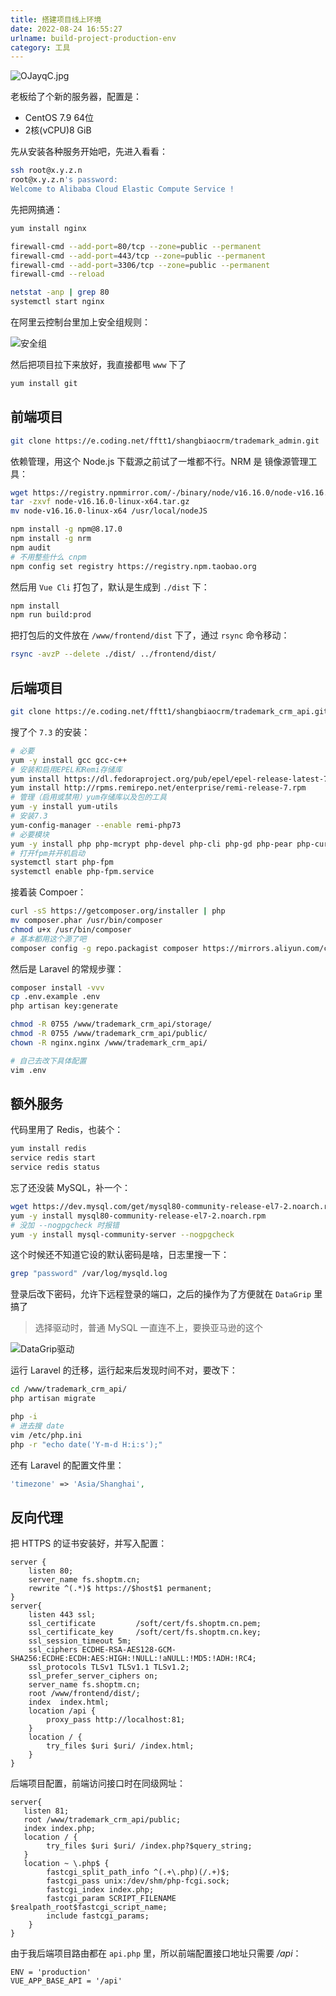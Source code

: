 ```yaml
---
title: 搭建项目线上环境
date: 2022-08-24 16:55:27
urlname: build-project-production-env
category: 工具
---
```


![OJayqC.jpg](https://ooo.0x0.ooo/2024/05/09/OJayqC.jpg)

<!--more-->

老板给了个新的服务器，配置是：

- CentOS 7.9 64位
- 2核(vCPU)8 GiB

先从安装各种服务开始吧，先进入看看：

```bash
ssh root@x.y.z.n
root@x.y.z.n's password:
Welcome to Alibaba Cloud Elastic Compute Service !
```

先把网搞通：

```bash
yum install nginx

firewall-cmd --add-port=80/tcp --zone=public --permanent
firewall-cmd --add-port=443/tcp --zone=public --permanent
firewall-cmd --add-port=3306/tcp --zone=public --permanent
firewall-cmd --reload

netstat -anp | grep 80
systemctl start nginx
```

在阿里云控制台里加上安全组规则：

![安全组](https://i.imgtg.com/2022/08/24/KCUGK.png)

然后把项目拉下来放好，我直接都甩 `www` 下了

```bash
yum install git
```

## 前端项目

```bash
git clone https://e.coding.net/fftt1/shangbiaocrm/trademark_admin.git
```

依赖管理，用这个 Node.js 下载源之前试了一堆都不行。NRM 是 镜像源管理工具：

```bash
wget https://registry.npmmirror.com/-/binary/node/v16.16.0/node-v16.16.0-linux-x64.tar.gz
tar -zxvf node-v16.16.0-linux-x64.tar.gz
mv node-v16.16.0-linux-x64 /usr/local/nodeJS

npm install -g npm@8.17.0
npm install -g nrm
npm audit
# 不用整些什么 cnpm
npm config set registry https://registry.npm.taobao.org
```

然后用 `Vue Cli` 打包了，默认是生成到 `./dist` 下：

```bash
npm install
npm run build:prod
```

把打包后的文件放在 `/www/frontend/dist` 下了，通过 `rsync` 命令移动：

```bash
rsync -avzP --delete ./dist/ ../frontend/dist/
```

## 后端项目

```bash
git clone https://e.coding.net/fftt1/shangbiaocrm/trademark_crm_api.git
```

搜了个 `7.3` 的安装：

```bash
# 必要
yum -y install gcc gcc-c++
# 安装和启用EPEL和Remi存储库
yum install https://dl.fedoraproject.org/pub/epel/epel-release-latest-7.noarch.rpm
yum install http://rpms.remirepo.net/enterprise/remi-release-7.rpm
# 管理（启用或禁用）yum存储库以及包的工具
yum -y install yum-utils
# 安装7.3
yum-config-manager --enable remi-php73
# 必要模块
yum -y install php php-mcrypt php-devel php-cli php-gd php-pear php-curl php-fpm php-mysql php-ldap php-zip php-fileinfo
# 打开fpm并开机启动
systemctl start php-fpm
systemctl enable php-fpm.service
```

接着装 Compoer：

```bash
curl -sS https://getcomposer.org/installer | php
mv composer.phar /usr/bin/composer
chmod u+x /usr/bin/composer
# 基本都用这个源了吧
composer config -g repo.packagist composer https://mirrors.aliyun.com/composer/
```

然后是 Laravel 的常规步骤：

```bash
composer install -vvv
cp .env.example .env
php artisan key:generate

chmod -R 0755 /www/trademark_crm_api/storage/
chmod -R 0755 /www/trademark_crm_api/public/
chown -R nginx.nginx /www/trademark_crm_api/

# 自己去改下具体配置
vim .env
```

## 额外服务

代码里用了 Redis，也装个：

```bash
yum install redis
service redis start
service redis status
```

忘了还没装 MySQL，补一个：

```bash
wget https://dev.mysql.com/get/mysql80-community-release-el7-2.noarch.rpm
yum -y install mysql80-community-release-el7-2.noarch.rpm
# 没加 --nogpgcheck 时报错
yum -y install mysql-community-server --nogpgcheck
```

这个时候还不知道它设的默认密码是啥，日志里搜一下：

```bash
grep "password" /var/log/mysqld.log
```

登录后改下密码，允许下远程登录的端口，之后的操作为了方便就在 `DataGrip` 里搞了

> 选择驱动时，普通 MySQL 一直连不上，要换亚马逊的这个

![DataGrip驱动](https://i.imgtg.com/2022/08/27/ZzV0a.png)

运行 Laravel 的迁移，运行起来后发现时间不对，要改下：

```bash
cd /www/trademark_crm_api/
php artisan migrate

php -i
# 进去搜 date
vim /etc/php.ini
php -r "echo date('Y-m-d H:i:s');"
```

还有 Laravel 的配置文件里：

```php app.php
'timezone' => 'Asia/Shanghai',
```

## 反向代理

把 HTTPS 的证书安装好，并写入配置：

```nginx /etc/nginx/conf.d/frontend.conf
server {
    listen 80;
    server_name fs.shoptm.cn;
    rewrite ^(.*)$ https://$host$1 permanent;
}
server{
    listen 443 ssl;
    ssl_certificate         /soft/cert/fs.shoptm.cn.pem;
    ssl_certificate_key     /soft/cert/fs.shoptm.cn.key;
    ssl_session_timeout 5m;
    ssl_ciphers ECDHE-RSA-AES128-GCM-SHA256:ECDHE:ECDH:AES:HIGH:!NULL:!aNULL:!MD5:!ADH:!RC4;
    ssl_protocols TLSv1 TLSv1.1 TLSv1.2;
    ssl_prefer_server_ciphers on;
    server_name fs.shoptm.cn;
    root /www/frontend/dist/;
    index  index.html;
    location /api {
        proxy_pass http://localhost:81;
    }
    location / {
        try_files $uri $uri/ /index.html;
    }
}
```

后端项目配置，前端访问接口时在同级网址：

```nginx /etc/nginx/conf.d/trademark-api.conf
server{
   listen 81;
   root /www/trademark_crm_api/public;
   index index.php;
   location / {
        try_files $uri $uri/ /index.php?$query_string;
   }
   location ~ \.php$ {
        fastcgi_split_path_info ^(.+\.php)(/.+)$;
        fastcgi_pass unix:/dev/shm/php-fcgi.sock;
        fastcgi_index index.php;
        fastcgi_param SCRIPT_FILENAME $realpath_root$fastcgi_script_name;
        include fastcgi_params;
    }
}
```

由于我后端项目路由都在 `api.php` 里，所以前端配置接口地址只需要 */api*：

```env .env.production
ENV = 'production'
VUE_APP_BASE_API = '/api'
```

